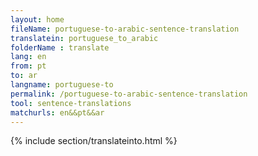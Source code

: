 ```yaml
---
layout: home
fileName: portuguese-to-arabic-sentence-translation
translatein: portuguese_to_arabic
folderName : translate
lang: en
from: pt
to: ar
langname: portuguese-to
permalink: /portuguese-to-arabic-sentence-translation
tool: sentence-translations
matchurls: en&&pt&&ar
---
```

{% include section/translateinto.html %}
